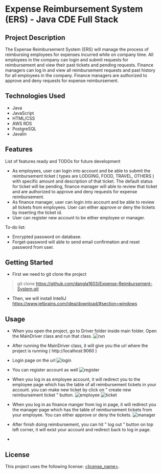 # Expense Reimbursement System (ERS) - Java CDE Full Stack

## Project Description

The Expense Reimbursement System (ERS) will manage the process of reimbursing employees for expenses incurred while on company time. All employees in the company can login and submit requests for reimbursement and view their past tickets and pending requests. Finance managers can log in and view all reimbursement requests and past history for all employees in the company. Finance managers are authorized to approve and deny requests for expense reimbursement.

## Technologies Used

* Java
* JavaScript
* HTML/CSS
* AWS RDS
* PostgreSQL
* Javalin

## Features

List of features ready and TODOs for future development
* As employees, user can login into account and be able to submit the reimbursement ticket ( types are LODGING, FOOD, TRAVEL, OTHERS ) with specific amount and description of that ticket. The default status for ticket will be pending, finance manager will able to review that ticket and are authorized to approve and deny requests for expense reimbursement.
* As finance manager, user can login into account and be able to review all tickets from employees. User can either approve or deny the tickets by inserting the ticket id.
* User can register new account to be either employee or manager.


To-do list:
* Encrypted password on database.
* Forget-password will able to send email confirmation and reset password from user.

## Getting Started
* First we need to git clone the project
> git clone https://github.com/dangla1603/Expense-Reimbursement-System.git
* Then, we will install IntelliJ https://www.jetbrains.com/idea/download/#section=windows

## Usage

* When you open the project, go to Driver folder inside main folder. Open the MainDriver class and run that class.
![run](https://user-images.githubusercontent.com/43182305/115806450-66d6fd00-a3ac-11eb-9752-6ef225e650bb.PNG)

* After running the MainDriver class, it will give you the url where the project is running ( http://localhost:9060 )
* Login page on the url
![login](https://user-images.githubusercontent.com/43182305/115806569-a271c700-a3ac-11eb-8e29-5d2c3e8dc4b5.PNG)

* You can register account as well
![register](https://user-images.githubusercontent.com/43182305/115806579-a7367b00-a3ac-11eb-814f-27a46083c0eb.PNG)

* When you log in as employee account, it will redirect you to the employee page which has the table of all reimbursement tickets in your account. you can make new ticket by click on " create new reimbursement ticket " button.
![employee](https://user-images.githubusercontent.com/43182305/115806584-aa316b80-a3ac-11eb-87ca-df8cd81f485b.PNG)
![ticket](https://user-images.githubusercontent.com/43182305/115806592-ad2c5c00-a3ac-11eb-9d54-6000a3342130.PNG)

* When you log in as finance manger from log in page, it will redirect you the manager page which has the table of reimbursement tickets from your employee. You can either approve or deny the tickets.
![manager](https://user-images.githubusercontent.com/43182305/115806587-abfb2f00-a3ac-11eb-8225-680be2a3a2ad.PNG)

* After finish doing reimbursement, you can hit " log out " button on top left corner, it will exist your account and redirect back to log in page.
* 
## License

This project uses the following license: [<license_name>](<link>).

